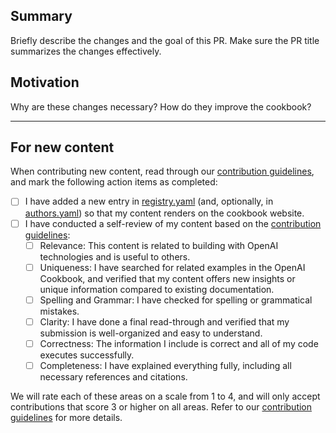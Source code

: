 ## Summary

Briefly describe the changes and the goal of this PR. Make sure the PR title summarizes the changes effectively.

## Motivation

Why are these changes necessary? How do they improve the cookbook?

---

## For new content

When contributing new content, read through our [contribution guidelines](https://github.com/openai/openai-cookbook/blob/main/CONTRIBUTING.md), and mark the following action items as completed:

- [ ] I have added a new entry in [registry.yaml](/registry.yaml) (and, optionally, in [authors.yaml](/authors.yaml)) so that my content renders on the cookbook website.
- [ ] I have conducted a self-review of my content based on the [contribution guidelines](https://github.com/openai/openai-cookbook/blob/main/CONTRIBUTING.md#rubric):
  - [ ] Relevance: This content is related to building with OpenAI technologies and is useful to others.
  - [ ] Uniqueness: I have searched for related examples in the OpenAI Cookbook, and verified that my content offers new insights or unique information compared to existing documentation.
  - [ ] Spelling and Grammar: I have checked for spelling or grammatical mistakes.
  - [ ] Clarity: I have done a final read-through and verified that my submission is well-organized and easy to understand.
  - [ ] Correctness: The information I include is correct and all of my code executes successfully.
  - [ ] Completeness: I have explained everything fully, including all necessary references and citations.

We will rate each of these areas on a scale from 1 to 4, and will only accept contributions that score 3 or higher on all areas. Refer to our [contribution guidelines](https://github.com/openai/openai-cookbook/blob/main/CONTRIBUTING.md) for more details.
